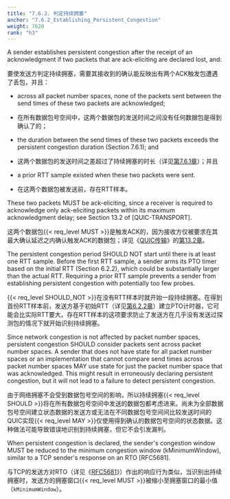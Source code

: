 ```yaml
---
title: "7.6.2. 判定持续拥塞"
anchor: "7.6.2_Establishing_Persistent_Congestion"
weight: 7620
rank: "h3"
---
```


A sender establishes persistent congestion after the receipt of an acknowledgment if two packets that are ack-eliciting are declared lost, and:

要使发送方判定持续拥塞，需要其接收到的确认能反映出有两个ACK触发包遭遇了丢包，并且：

* across all packet number spaces, none of the packets sent between the send times of these two packets are acknowledged;

* 在所有数据包号空间中，这两个数据包的发送时间之间没有任何数据包是得到确认了的；

* the duration between the send times of these two packets exceeds the persistent congestion duration (Section 7.6.1); and

* 这两个数据包的发送时间之差超过了持续拥塞的时长（详见[第7.6.1章]()）；并且

* a prior RTT sample existed when these two packets were sent.

* 在这两个数据包被发送前，存在RTT样本。

These two packets MUST be ack-eliciting, since a receiver is required to acknowledge only ack-eliciting packets within its maximum acknowledgment delay; see Section 13.2 of [QUIC-TRANSPORT].

这两个数据包{{< req_level MUST >}}是触发ACK的，因为接收方仅被要求在其最大确认延迟之内确认触发ACK的数据包；详见《[QUIC传输]()》的[第13.2章]()。

The persistent congestion period SHOULD NOT start until there is at least one RTT sample. Before the first RTT sample, a sender arms its PTO timer based on the initial RTT (Section 6.2.2), which could be substantially larger than the actual RTT. Requiring a prior RTT sample prevents a sender from establishing persistent congestion with potentially too few probes.

{{< req_level SHOULD_NOT >}}在没有RTT样本时就开始一段持续拥塞。在得到首份RTT样本前，发送方基于初始RTT（详见[第6.2.2章]()）建立PTO计时器，它可能会比实际RTT要大。存在RTT样本的这项要求防止了发送方在几乎没有发送过探测包的情况下就开始识别持续拥塞。

Since network congestion is not affected by packet number spaces, persistent congestion SHOULD consider packets sent across packet number spaces. A sender that does not have state for all packet number spaces or an implementation that cannot compare send times across packet number spaces MAY use state for just the packet number space that was acknowledged. This might result in erroneously declaring persistent congestion, but it will not lead to a failure to detect persistent congestion.

由于网络拥塞不会受到数据包号空间的影响，所以持续拥塞{{< req_level SHOULD >}}将在所有数据包号空间中发送的数据包都考虑进来。尚未为全部数据包号空间建立状态数据的发送方或无法在不同数据包号空间间比较发送时间的QUIC实现{{< req_level MAY >}}仅使用得到确认的数据包号空间的状态数据。这种做法可能导致错误地识别到持续拥塞，但它不会引发漏判。

When persistent congestion is declared, the sender's congestion window MUST be reduced to the minimum congestion window (kMinimumWindow), similar to a TCP sender's response on an RTO [RFC5681].

与TCP的发送方对RTO（详见《[RFC5681]()》）作出的响应行为类似，当识别出持续拥塞时，发送方的拥塞窗口{{< req_level MUST >}}被缩小至拥塞窗口的最小值（`kMinimumWindow`）。

